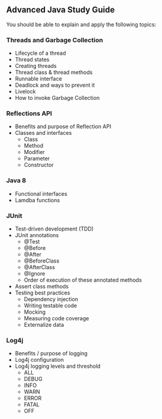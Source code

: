 ## Advanced Java Study Guide

You should be able to explain and apply the following topics:

### Threads and Garbage Collection
- Lifecycle of a thread
- Thread states
- Creating threads
- Thread class & thread methods
- Runnable interface
- Deadlock and ways to prevent it
- Livelock
- How to invoke Garbage Collection

### Reflections API
- Benefits and purpose of Reflection API
- Classes and interfaces
  - Class
  - Method
  - Modifier
  - Parameter
  - Constructor

### Java 8
- Functional interfaces
- Lamdba functions

### JUnit
- Test-driven development (TDD)
- JUnit annotations
  - @Test
  - @Before
  - @After
  - @BeforeClass
  - @AfterClass
  - @Ignore
  - Order of execution of these annotated methods
- Assert class methods
- Testing best practices
  - Dependency injection
  - Writing testable code
  - Mocking
  - Measuring code coverage
  - Externalize data

### Log4j
- Benefits / purpose of logging
- Log4j configuration
- Log4j logging levels and threshold
  - ALL
  - DEBUG
  - INFO
  - WARN
  - ERROR
  - FATAL
  - OFF


